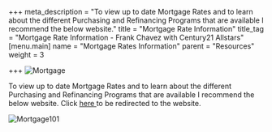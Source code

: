 +++
meta_description = "To view up to date Mortgage Rates and to learn about the different Purchasing and Refinancing Programs that are available I recommend the below website."
title = "Mortgage Rate Information"
title_tag = "Mortgage Rate Information - Frank Chavez with Century21 Allstars"
[menu.main]
name = "Mortgage Rates Information"
parent = "Resources"
weight = 3

+++
![Mortgage](/uploads/mortgagenew.jpg)

To view up to date Mortgage Rates and to learn about the different Purchasing and Refinancing Programs that are available I recommend the below website. Click [here ](https://www.mortgage101.com/)to be redirected to the website.

![Mortgage101](/uploads/m101.png)